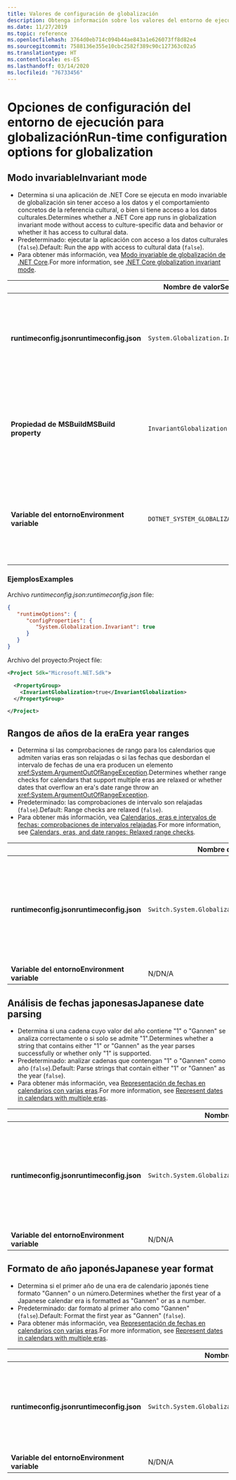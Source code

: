 ```yaml
---
title: Valores de configuración de globalización
description: Obtenga información sobre los valores del entorno de ejecución que configuran aspectos de globalización de una aplicación de .NET Core, por ejemplo, el procedimiento para analizar las fechas japonesas.
ms.date: 11/27/2019
ms.topic: reference
ms.openlocfilehash: 3764d0eb714c094b44ae843a1e626073ff8d82e4
ms.sourcegitcommit: 7588136e355e10cbc2582f389c90c127363c02a5
ms.translationtype: HT
ms.contentlocale: es-ES
ms.lasthandoff: 03/14/2020
ms.locfileid: "76733456"
---
```

# <a name="run-time-configuration-options-for-globalization"></a><span data-ttu-id="2885a-103">Opciones de configuración del entorno de ejecución para globalización</span><span class="sxs-lookup"><span data-stu-id="2885a-103">Run-time configuration options for globalization</span></span>

## <a name="invariant-mode"></a><span data-ttu-id="2885a-104">Modo invariable</span><span class="sxs-lookup"><span data-stu-id="2885a-104">Invariant mode</span></span>

- <span data-ttu-id="2885a-105">Determina si una aplicación de .NET Core se ejecuta en modo invariable de globalización sin tener acceso a los datos y el comportamiento concretos de la referencia cultural, o bien si tiene acceso a los datos culturales.</span><span class="sxs-lookup"><span data-stu-id="2885a-105">Determines whether a .NET Core app runs in globalization invariant mode without access to culture-specific data and behavior or whether it has access to cultural data.</span></span>
- <span data-ttu-id="2885a-106">Predeterminado: ejecutar la aplicación con acceso a los datos culturales (`false`).</span><span class="sxs-lookup"><span data-stu-id="2885a-106">Default: Run the app with access to cultural data (`false`).</span></span>
- <span data-ttu-id="2885a-107">Para obtener más información, vea [Modo invariable de globalización de .NET Core](https://github.com/dotnet/runtime/blob/master/docs/design/features/globalization-invariant-mode.md).</span><span class="sxs-lookup"><span data-stu-id="2885a-107">For more information, see [.NET Core globalization invariant mode](https://github.com/dotnet/runtime/blob/master/docs/design/features/globalization-invariant-mode.md).</span></span>

| | <span data-ttu-id="2885a-108">Nombre de valor</span><span class="sxs-lookup"><span data-stu-id="2885a-108">Setting name</span></span> | <span data-ttu-id="2885a-109">Valores</span><span class="sxs-lookup"><span data-stu-id="2885a-109">Values</span></span> |
| - | - | - |
| <span data-ttu-id="2885a-110">**runtimeconfig.json**</span><span class="sxs-lookup"><span data-stu-id="2885a-110">**runtimeconfig.json**</span></span> | `System.Globalization.Invariant` | <span data-ttu-id="2885a-111">`false`: acceder a los datos culturales.</span><span class="sxs-lookup"><span data-stu-id="2885a-111">`false` - access to cultural data</span></span><br/><span data-ttu-id="2885a-112">`true`: ejecutar en modo invariable.</span><span class="sxs-lookup"><span data-stu-id="2885a-112">`true` - run in invariant mode</span></span> |
| <span data-ttu-id="2885a-113">**Propiedad de MSBuild**</span><span class="sxs-lookup"><span data-stu-id="2885a-113">**MSBuild property**</span></span> | `InvariantGlobalization` | <span data-ttu-id="2885a-114">`false`: acceder a los datos culturales.</span><span class="sxs-lookup"><span data-stu-id="2885a-114">`false` - access to cultural data</span></span><br/><span data-ttu-id="2885a-115">`true`: ejecutar en modo invariable.</span><span class="sxs-lookup"><span data-stu-id="2885a-115">`true` - run in invariant mode</span></span> |
| <span data-ttu-id="2885a-116">**Variable del entorno**</span><span class="sxs-lookup"><span data-stu-id="2885a-116">**Environment variable**</span></span> | `DOTNET_SYSTEM_GLOBALIZATION_INVARIANT` | <span data-ttu-id="2885a-117">`0`: acceder a los datos culturales.</span><span class="sxs-lookup"><span data-stu-id="2885a-117">`0` - access to cultural data</span></span><br/><span data-ttu-id="2885a-118">`1`: ejecutar en modo invariable.</span><span class="sxs-lookup"><span data-stu-id="2885a-118">`1` - run in invariant mode</span></span> |

### <a name="examples"></a><span data-ttu-id="2885a-119">Ejemplos</span><span class="sxs-lookup"><span data-stu-id="2885a-119">Examples</span></span>

<span data-ttu-id="2885a-120">Archivo *runtimeconfig.json*:</span><span class="sxs-lookup"><span data-stu-id="2885a-120">*runtimeconfig.json* file:</span></span>

```json
{
   "runtimeOptions": {
      "configProperties": {
         "System.Globalization.Invariant": true
      }
   }
}
```

<span data-ttu-id="2885a-121">Archivo del proyecto:</span><span class="sxs-lookup"><span data-stu-id="2885a-121">Project file:</span></span>

```xml
<Project Sdk="Microsoft.NET.Sdk">

  <PropertyGroup>
    <InvariantGlobalization>true</InvariantGlobalization>
  </PropertyGroup>

</Project>
```

## <a name="era-year-ranges"></a><span data-ttu-id="2885a-122">Rangos de años de la era</span><span class="sxs-lookup"><span data-stu-id="2885a-122">Era year ranges</span></span>

- <span data-ttu-id="2885a-123">Determina si las comprobaciones de rango para los calendarios que admiten varias eras son relajadas o si las fechas que desbordan el intervalo de fechas de una era producen un elemento <xref:System.ArgumentOutOfRangeException>.</span><span class="sxs-lookup"><span data-stu-id="2885a-123">Determines whether range checks for calendars that support multiple eras are relaxed or whether dates that overflow an era's date range throw an <xref:System.ArgumentOutOfRangeException>.</span></span>
- <span data-ttu-id="2885a-124">Predeterminado: las comprobaciones de intervalo son relajadas (`false`).</span><span class="sxs-lookup"><span data-stu-id="2885a-124">Default: Range checks are relaxed (`false`).</span></span>
- <span data-ttu-id="2885a-125">Para obtener más información, vea [Calendarios, eras e intervalos de fechas: comprobaciones de intervalos relajadas](../../standard/datetime/working-with-calendars.md#calendars-eras-and-date-ranges-relaxed-range-checks).</span><span class="sxs-lookup"><span data-stu-id="2885a-125">For more information, see [Calendars, eras, and date ranges: Relaxed range checks](../../standard/datetime/working-with-calendars.md#calendars-eras-and-date-ranges-relaxed-range-checks).</span></span>

| | <span data-ttu-id="2885a-126">Nombre de valor</span><span class="sxs-lookup"><span data-stu-id="2885a-126">Setting name</span></span> | <span data-ttu-id="2885a-127">Valores</span><span class="sxs-lookup"><span data-stu-id="2885a-127">Values</span></span> |
| - | - | - |
| <span data-ttu-id="2885a-128">**runtimeconfig.json**</span><span class="sxs-lookup"><span data-stu-id="2885a-128">**runtimeconfig.json**</span></span> | `Switch.System.Globalization.EnforceJapaneseEraYearRanges` | <span data-ttu-id="2885a-129">`false`: comprobaciones de intervalos relajadas.</span><span class="sxs-lookup"><span data-stu-id="2885a-129">`false` - relaxed range checks</span></span><br/><span data-ttu-id="2885a-130">`true`: los desbordamientos causan una excepción.</span><span class="sxs-lookup"><span data-stu-id="2885a-130">`true` - overflows cause an exception</span></span> |
| <span data-ttu-id="2885a-131">**Variable del entorno**</span><span class="sxs-lookup"><span data-stu-id="2885a-131">**Environment variable**</span></span> | <span data-ttu-id="2885a-132">N/D</span><span class="sxs-lookup"><span data-stu-id="2885a-132">N/A</span></span> | <span data-ttu-id="2885a-133">N/D</span><span class="sxs-lookup"><span data-stu-id="2885a-133">N/A</span></span> |

## <a name="japanese-date-parsing"></a><span data-ttu-id="2885a-134">Análisis de fechas japonesas</span><span class="sxs-lookup"><span data-stu-id="2885a-134">Japanese date parsing</span></span>

- <span data-ttu-id="2885a-135">Determina si una cadena cuyo valor del año contiene "1" o "Gannen" se analiza correctamente o si solo se admite "1".</span><span class="sxs-lookup"><span data-stu-id="2885a-135">Determines whether a string that contains either "1" or "Gannen" as the year parses successfully or whether only "1" is supported.</span></span>
- <span data-ttu-id="2885a-136">Predeterminado: analizar cadenas que contengan "1" o "Gannen" como año (`false`).</span><span class="sxs-lookup"><span data-stu-id="2885a-136">Default: Parse strings that contain either "1" or "Gannen" as the year (`false`).</span></span>
- <span data-ttu-id="2885a-137">Para obtener más información, vea [Representación de fechas en calendarios con varias eras](../../standard/datetime/working-with-calendars.md#represent-dates-in-calendars-with-multiple-eras).</span><span class="sxs-lookup"><span data-stu-id="2885a-137">For more information, see [Represent dates in calendars with multiple eras](../../standard/datetime/working-with-calendars.md#represent-dates-in-calendars-with-multiple-eras).</span></span>

| | <span data-ttu-id="2885a-138">Nombre de valor</span><span class="sxs-lookup"><span data-stu-id="2885a-138">Setting name</span></span> | <span data-ttu-id="2885a-139">Valores</span><span class="sxs-lookup"><span data-stu-id="2885a-139">Values</span></span> |
| - | - | - |
| <span data-ttu-id="2885a-140">**runtimeconfig.json**</span><span class="sxs-lookup"><span data-stu-id="2885a-140">**runtimeconfig.json**</span></span> | `Switch.System.Globalization.EnforceLegacyJapaneseDateParsing` | <span data-ttu-id="2885a-141">`false`: se admite "Gannen" o "1".</span><span class="sxs-lookup"><span data-stu-id="2885a-141">`false` - "Gannen" or "1" is supported</span></span><br/><span data-ttu-id="2885a-142">`true`: solo se admite "1".</span><span class="sxs-lookup"><span data-stu-id="2885a-142">`true` - only "1" is supported</span></span> |
| <span data-ttu-id="2885a-143">**Variable del entorno**</span><span class="sxs-lookup"><span data-stu-id="2885a-143">**Environment variable**</span></span> | <span data-ttu-id="2885a-144">N/D</span><span class="sxs-lookup"><span data-stu-id="2885a-144">N/A</span></span> | <span data-ttu-id="2885a-145">N/D</span><span class="sxs-lookup"><span data-stu-id="2885a-145">N/A</span></span> |

## <a name="japanese-year-format"></a><span data-ttu-id="2885a-146">Formato de año japonés</span><span class="sxs-lookup"><span data-stu-id="2885a-146">Japanese year format</span></span>

- <span data-ttu-id="2885a-147">Determina si el primer año de una era de calendario japonés tiene formato "Gannen" o un número.</span><span class="sxs-lookup"><span data-stu-id="2885a-147">Determines whether the first year of a Japanese calendar era is formatted as "Gannen" or as a number.</span></span>
- <span data-ttu-id="2885a-148">Predeterminado: dar formato al primer año como "Gannen" (`false`).</span><span class="sxs-lookup"><span data-stu-id="2885a-148">Default: Format the first year as "Gannen" (`false`).</span></span>
- <span data-ttu-id="2885a-149">Para obtener más información, vea [Representación de fechas en calendarios con varias eras](../../standard/datetime/working-with-calendars.md#represent-dates-in-calendars-with-multiple-eras).</span><span class="sxs-lookup"><span data-stu-id="2885a-149">For more information, see [Represent dates in calendars with multiple eras](../../standard/datetime/working-with-calendars.md#represent-dates-in-calendars-with-multiple-eras).</span></span>

| | <span data-ttu-id="2885a-150">Nombre de valor</span><span class="sxs-lookup"><span data-stu-id="2885a-150">Setting name</span></span> | <span data-ttu-id="2885a-151">Valores</span><span class="sxs-lookup"><span data-stu-id="2885a-151">Values</span></span> |
| - | - | - |
| <span data-ttu-id="2885a-152">**runtimeconfig.json**</span><span class="sxs-lookup"><span data-stu-id="2885a-152">**runtimeconfig.json**</span></span> | `Switch.System.Globalization.FormatJapaneseFirstYearAsANumber` | <span data-ttu-id="2885a-153">`false`: dar formato como "Gannen".</span><span class="sxs-lookup"><span data-stu-id="2885a-153">`false` - format as "Gannen"</span></span><br/><span data-ttu-id="2885a-154">`true`: dar formato como número.</span><span class="sxs-lookup"><span data-stu-id="2885a-154">`true` - format as number</span></span> |
| <span data-ttu-id="2885a-155">**Variable del entorno**</span><span class="sxs-lookup"><span data-stu-id="2885a-155">**Environment variable**</span></span> | <span data-ttu-id="2885a-156">N/D</span><span class="sxs-lookup"><span data-stu-id="2885a-156">N/A</span></span> | <span data-ttu-id="2885a-157">N/D</span><span class="sxs-lookup"><span data-stu-id="2885a-157">N/A</span></span> |
